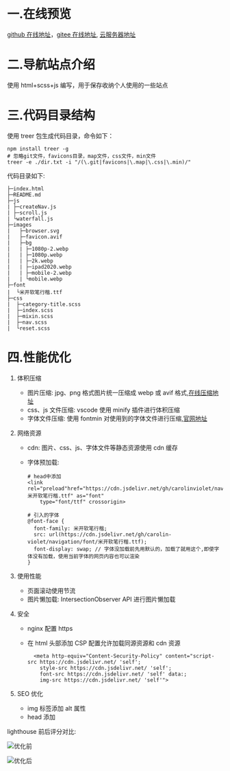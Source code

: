 # 一.在线预览

[github 在线地址](https://carolin-violet.github.io/navigation/)，[gitee 在线地址](https://carolin-violet.gitee.io/navigation/), [云服务器地址](https://carolin-violet.cloud/violet-nav/)

# 二.导航站点介绍

使用 html+scss+js 编写，用于保存收纳个人使用的一些站点

# 三.代码目录结构

使用 treer 包生成代码目录，命令如下：

```
npm install treer -g
# 忽略git文件，favicons目录，map文件，css文件，min文件
treer -e ./dir.txt -i "/(\.git|favicons|\.map|\.css|\.min)/"
```

代码目录如下:

```
├─index.html
├─README.md
├─js
| ├─createNav.js
| ├─scroll.js
| └waterfall.js
├─images
|   ├─browser.svg
|   ├─favicon.avif
|   ├─bg
|   | ├─1080p-2.webp
|   | ├─1080p.webp
|   | ├─2k.webp
|   | ├─ipad2020.webp
|   | ├─mobile-2.webp
|   | └mobile.webp
├─font
|  └米开软笔行楷.ttf
├─css
|  ├─category-title.scss
|  ├─index.scss
|  ├─mixin.scss
|  ├─nav.scss
|  └reset.scss
```

# 四.性能优化

1. 体积压缩

   - 图片压缩: jpg、png 格式图片统一压缩成 webp 或 avif 格式,[在线压缩地址](https://devtool.tech/tiny-image)
   - css、js 文件压缩: vscode 使用 minify 插件进行体积压缩
   - 字体文件压缩: 使用 fontmin 对使用到的字体文件进行压缩,[官网地址](https://ecomfe.github.io/fontmin/)

2. 网络资源

   - cdn: 图片、css、js、字体文件等静态资源使用 cdn 缓存

   - 字体预加载:

     ```
     # head中添加
     <link rel="preload"href="https://cdn.jsdelivr.net/gh/carolinviolet/navigation/font/米开软笔行楷.ttf" as="font"
         type="font/ttf" crossorigin>

     # 引入的字体
     @font-face {
       font-family: 米开软笔行楷;
       src: url(https://cdn.jsdelivr.net/gh/carolin-violet/navigation/font/米开软笔行楷.ttf);
       font-display: swap; // 字体没加载前先用默认的，加载了就用这个,即使字体没有加载，使用当前字体的网页内容也可以渲染
     }
     ```

3. 使用性能

   - 页面滚动使用节流
   - 图片懒加载: IntersectionObserver API 进行图片懒加载

4. 安全

   - nginx 配置 https

   - 在 html 头部添加 CSP 配置允许加载同源资源和 cdn 资源

     ```
       <meta http-equiv="Content-Security-Policy" content="script-src https://cdn.jsdelivr.net/ 'self';
         style-src https://cdn.jsdelivr.net/ 'self';
         font-src https://cdn.jsdelivr.net/ 'self' data:;
         img-src https://cdn.jsdelivr.net/ 'self'">
     ```

5. SEO 优化

   - img 标签添加 alt 属性
   - head 添加   <meta name="description" content="xxx">

lighthouse 前后评分对比:

![优化前](https://cdn.jsdelivr.net/gh/carolin-violet/navigation_v1/images/lighthouse1.png)

![优化后](https://cdn.jsdelivr.net/gh/carolin-violet/navigation_v1/images/lighthouse2.png)
